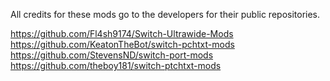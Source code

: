 All credits for these mods go to the developers for their public repositories.

https://github.com/Fl4sh9174/Switch-Ultrawide-Mods
https://github.com/KeatonTheBot/switch-pchtxt-mods
https://github.com/StevensND/switch-port-mods
https://github.com/theboy181/switch-ptchtxt-mods

